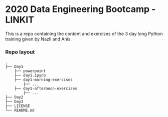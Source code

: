 # 2020 Data Engineering Bootcamp - LINKIT
This is a repo containing the content and exercises of the 3 day long Python training given by Nazli and Anis.

### Repo layout
    .
    ├── Day1
        ├── powerpoint
        ├── day1.ipynb
        ├── day1-morning-exercises
            ├── ...
        ├── day1-afternoon-exercises
            ├── ...    
    ├── Day2                    
    ├── Day3                     
    ├── LICENSE
    └── README.md
